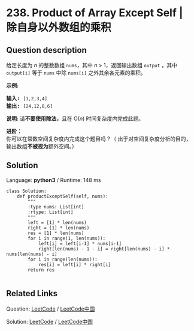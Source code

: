 # 238. Product of Array Except Self | 除自身以外数组的乘积

## Question description

<!--If you want to use the English description, use <p>Given an array <code>nums</code> of <em>n</em> integers where <em>n</em> &gt; 1, &nbsp;return an array <code>output</code> such that <code>output[i]</code> is equal to the product of all the elements of <code>nums</code> except <code>nums[i]</code>.</p>

<p><b>Example:</b></p>

<pre>
<b>Input:</b>  <code>[1,2,3,4]</code>
<b>Output:</b> <code>[24,12,8,6]</code>
</pre>

<p><strong>Note: </strong>Please solve it <strong>without division</strong> and in O(<em>n</em>).</p>

<p><strong>Follow up:</strong><br />
Could you solve it with constant space complexity? (The output array <strong>does not</strong> count as extra space for the purpose of space complexity analysis.)</p>
 instead-->
<p>给定长度为&nbsp;<em>n</em>&nbsp;的整数数组&nbsp;<code>nums</code>，其中&nbsp;<em>n</em> &gt; 1，返回输出数组&nbsp;<code>output</code>&nbsp;，其中 <code>output[i]</code>&nbsp;等于&nbsp;<code>nums</code>&nbsp;中除&nbsp;<code>nums[i]</code>&nbsp;之外其余各元素的乘积。</p>

<p><strong>示例:</strong></p>

<pre><strong>输入:</strong> <code>[1,2,3,4]</code>
<strong>输出:</strong> <code>[24,12,8,6]</code></pre>

<p><strong>说明: </strong>请<strong>不要使用除法，</strong>且在&nbsp;O(<em>n</em>) 时间复杂度内完成此题。</p>

<p><strong>进阶：</strong><br>
你可以在常数空间复杂度内完成这个题目吗？（ 出于对空间复杂度分析的目的，输出数组<strong>不被视为</strong>额外空间。）</p>




## Solution

Language: **python3**  /  Runtime: 148 ms

```python3
class Solution:
    def productExceptSelf(self, nums):
        """
        :type nums: List[int]
        :rtype: List[int]
        """
        left = [1] * len(nums)
        right = [1] * len(nums)
        res = [1] * len(nums)
        for i in range(1, len(nums)):
            left[i] = left[i-1] * nums[i-1]
            right[len(nums) - 1 - i] = right[len(nums) - i] * nums[len(nums) - i]
        for i in range(len(nums)):
            res[i] = left[i] * right[i]
        return res
        
```



## Related Links

Question: [LeetCode](https://leetcode.com/problems/product-of-array-except-self/description/)  /  [LeetCode中国](https://leetcode-cn.com/problems/product-of-array-except-self/description/)

Solution: [LeetCode](https://leetcode.com/articles/product-of-array-except-self/)  /  [LeetCode中国](https://leetcode-cn.com/articles/product-of-array-except-self/)